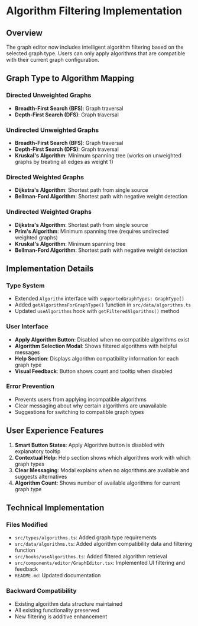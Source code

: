 # Algorithm Filtering Implementation

## Overview
The graph editor now includes intelligent algorithm filtering based on the selected graph type. Users can only apply algorithms that are compatible with their current graph configuration.

## Graph Type to Algorithm Mapping

### Directed Unweighted Graphs
- **Breadth-First Search (BFS)**: Graph traversal
- **Depth-First Search (DFS)**: Graph traversal

### Undirected Unweighted Graphs  
- **Breadth-First Search (BFS)**: Graph traversal
- **Depth-First Search (DFS)**: Graph traversal
- **Kruskal's Algorithm**: Minimum spanning tree (works on unweighted graphs by treating all edges as weight 1)

### Directed Weighted Graphs
- **Dijkstra's Algorithm**: Shortest path from single source
- **Bellman-Ford Algorithm**: Shortest path with negative weight detection

### Undirected Weighted Graphs
- **Dijkstra's Algorithm**: Shortest path from single source
- **Prim's Algorithm**: Minimum spanning tree (requires undirected weighted graphs)
- **Kruskal's Algorithm**: Minimum spanning tree
- **Bellman-Ford Algorithm**: Shortest path with negative weight detection

## Implementation Details

### Type System
- Extended `Algorithm` interface with `supportedGraphTypes: GraphType[]`
- Added `getAlgorithmsForGraphType()` function in `src/data/algorithms.ts`
- Updated `useAlgorithms` hook with `getFilteredAlgorithms()` method

### User Interface
- **Apply Algorithm Button**: Disabled when no compatible algorithms exist
- **Algorithm Selection Modal**: Shows filtered algorithms with helpful messages
- **Help Section**: Displays algorithm compatibility information for each graph type
- **Visual Feedback**: Button shows count and tooltip when disabled

### Error Prevention
- Prevents users from applying incompatible algorithms
- Clear messaging about why certain algorithms are unavailable
- Suggestions for switching to compatible graph types

## User Experience Features

1. **Smart Button States**: Apply Algorithm button is disabled with explanatory tooltip
2. **Contextual Help**: Help section shows which algorithms work with which graph types
3. **Clear Messaging**: Modal explains when no algorithms are available and suggests alternatives
4. **Algorithm Count**: Shows number of available algorithms for current graph type

## Technical Implementation

### Files Modified
- `src/types/algorithms.ts`: Added graph type requirements
- `src/data/algorithms.ts`: Added algorithm compatibility data and filtering function
- `src/hooks/useAlgorithms.ts`: Added filtered algorithm retrieval
- `src/components/editor/GraphEditor.tsx`: Implemented UI filtering and feedback
- `README.md`: Updated documentation

### Backward Compatibility
- Existing algorithm data structure maintained
- All existing functionality preserved
- New filtering is additive enhancement 